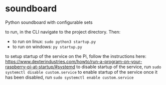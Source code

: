 # soundboard
Python soundboard with configurable sets

to run, in the CLI navigate to the project directory. Then:
* to run on linux: `sudo python3 startup.py`
* to run on windows: `py startup.py`

to setup startup of the service on the Pi, follow the instructions here: https://www.dexterindustries.com/howto/run-a-program-on-your-raspberry-pi-at-startup/#systemd
to disable startup of the service, run `sudo systemctl disable custom.service`
to enable startup of the service once it has been disabled, run `sudo systemctl enable custom.service`
